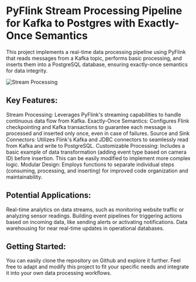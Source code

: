 # PyFlink Stream Processing Pipeline for Kafka to Postgres with Exactly-Once Semantics
This project implements a real-time data processing pipeline using PyFlink that reads messages from a Kafka topic, performs basic processing, and inserts them into a PostgreSQL database, ensuring exactly-once semantics for data integrity.



![Stream Processing](https://github.com/BadrKharoup/-PyFlink-Stream-Processing-Pipeline/assets/86493931/d2c5d16f-b4ea-40e5-8e09-e338aa5007e4)

## Key Features:

Stream Processing: Leverages PyFlink's streaming capabilities to handle continuous data flow from Kafka.
Exactly-Once Semantics: Configures Flink checkpointing and Kafka transactions to guarantee each message is processed and inserted only once, even in case of failures.
Source and Sink Connectors: Utilizes Flink's Kafka and JDBC connectors to seamlessly read from Kafka and write to PostgreSQL.
Customizable Processing: Includes a basic example of data transformation (adding event type based on camera ID) before insertion. This can be easily modified to implement more complex logic.
Modular Design: Employs functions to separate individual steps (consuming, processing, and inserting) for improved code organization and maintainability.

## Potential Applications:
Real-time analytics on data streams, such as monitoring website traffic or analyzing sensor readings.
Building event pipelines for triggering actions based on incoming data, like sending alerts or activating notifications.
Data warehousing for near real-time updates in operational databases.

## Getting Started:

You can easily clone the repository on Github and explore it further.
Feel free to adapt and modify this project to fit your specific needs and integrate it into your own data processing workflows.
